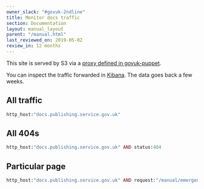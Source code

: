 ```yaml
---
owner_slack: "#govuk-2ndline"
title: Monitor docs traffic
section: Documentation
layout: manual_layout
parent: "/manual.html"
last_reviewed_on: 2019-05-02
review_in: 12 months
---
```


This site is served by S3 via a [proxy defined in govuk-puppet][proxy].

You can inspect the traffic forwarded in [Kibana][kibana]. The data goes back a few weeks.

## All traffic

```rb
http_host:"docs.publishing.service.gov.uk"
```

## All 404s

```rb
http_host:"docs.publishing.service.gov.uk" AND status:404
```

## Particular page

```rb
http_host:"docs.publishing.service.gov.uk" AND request:"/manual/emergency-publishing.html"
```

[proxy]: https://github.com/alphagov/govuk-puppet/blob/d9f32be24890a47e0ed7368efccec7fb70ecab50/modules/govuk/manifests/node/s_backend_lb.pp#L132-L139
[kibana]: /manual/logit.html

